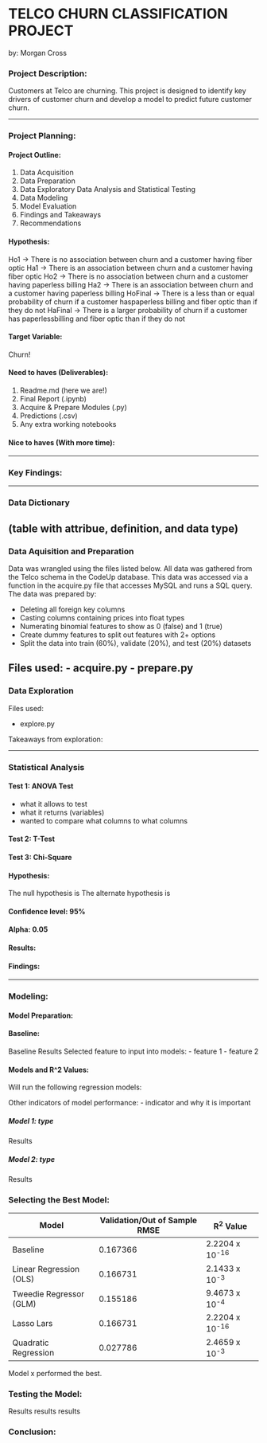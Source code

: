 # TELCO CHURN CLASSIFICATION PROJECT
by: Morgan Cross

### Project Description:
Customers at Telco are churning. This project is designed to identify key drivers of customer churn and develop a model to predict future customer churn. 

-----
### Project Planning:
#### Project Outline:
1. Data Acquisition
2. Data Preparation
3. Data Exploratory Data Analysis and Statistical Testing
4. Data Modeling
5. Model Evaluation
6. Findings and Takeaways
7. Recommendations

#### Hypothesis:
Ho1 -> There is no association between churn and a customer having fiber optic
Ha1 -> There is an association between churn and a customer having fiber optic
Ho2 -> There is no association between churn and a customer having paperless billing
Ha2 -> There is an association between churn and a customer having paperless billing
HoFinal -> There is a less than or equal probability of churn if a customer haspaperless billing and fiber optic than if they do not
HaFinal -> There is a larger probability of churn if a customer has paperlessbilling and fiber optic than if they do not

#### Target Variable:
Churn!

#### Need to haves (Deliverables):
1. Readme.md (here we are!)
2. Final Report (.ipynb)
3. Acquire & Prepare Modules (.py)
4. Predictions (.csv)
5. Any extra working notebooks

#### Nice to haves (With more time):

-----
### Key Findings:

-----
### Data Dictionary
(table with attribue, definition, and data type)
-----
### Data Aquisition and Preparation
Data was wrangled using the files listed below. All data was gathered from the Telco schema in the CodeUp database. This data was accessed via a function in the acquire.py file that accesses MySQL and runs a SQL query. The data was prepared by:

- Deleting all foreign key columns
- Casting columns containing prices into float types
- Numerating binomial features to show as 0 (false) and 1 (true)
- Create dummy features to split out features with 2+ options
- Split the data into train (60%), validate (20%), and test (20%) datasets

Files used:
    - acquire.py
    - prepare.py
-----
### Data Exploration
Files used:
- explore.py

Takeaways from exploration:

-----
### Statistical Analysis

#### Test 1: ANOVA Test
- what it allows to test
- what it returns (variables)
- wanted to compare what columns to what columns

#### Test 2: T-Test


#### Test 3: Chi-Square

#### Hypothesis:
The null hypothesis is
The alternate hypothesis is

#### Confidence level: 95%
#### Alpha: 0.05

#### Results:

#### Findings:

-----
### Modeling:
#### Model Preparation:

#### Baseline:
Baseline Results
Selected feature to input into models:
    - feature 1
    - feature 2

#### Models and R^2 Values:
Will run the following regression models:

Other indicators of model performance:
    - indicator and why it is important

##### Model 1: type
Results

##### Model 2: type
Results

### Selecting the Best Model:
| Model | Validation/Out of Sample RMSE | R<sup>2</sup> Value |
| ---- | ----| ---- |
| Baseline | 0.167366 | 2.2204 x 10<sup>-16</sup> |
| Linear Regression (OLS) | 0.166731 | 2.1433 x 10<sup>-3</sup> |  
| Tweedie Regressor (GLM) | 0.155186 | 9.4673 x 10<sup>-4</sup>|  
| Lasso Lars | 0.166731 | 2.2204 x 10<sup>-16</sup> |  
| Quadratic Regression | 0.027786 | 2.4659 x 10<sup>-3</sup> |  

Model x performed the best.

### Testing the Model:
Results results results

### Conclusion: